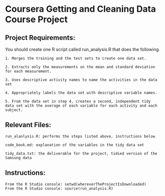 # Coursera Getting and Cleaning Data Course Project

## Project Requirements:

You should create one R script called run_analysis.R that does the following. 

    1. Merges the training and the test sets to create one data set.

    2. Extracts only the measurements on the mean and standard deviation for each measurement. 

    3. Uses descriptive activity names to name the activities in the data set

    4. Appropriately labels the data set with descriptive variable names. 

    5. From the data set in step 4, creates a second, independent tidy data set with the average of each variable for each activity and each subject.

## Relevant Files:

    run_alanlysis.R: performs the steps listed above, instructions below

    code_book.md: explanation of the variables in the tidy data set

    tidy_data.txt: the deliverable for the project, tidied version of the Samsung data

## Instructions:

    From the R Studio console: setwd(whereverTheProjectIsDownloaded)
    From the R Studio console: source(run_analysis.R)

